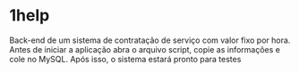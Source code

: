 # 1help
Back-end de um sistema de contratação de serviço com valor fixo por hora.
Antes de iniciar a aplicação abra o arquivo script, copie as informações e cole no MySQL.
Após isso, o sistema estará pronto para testes
